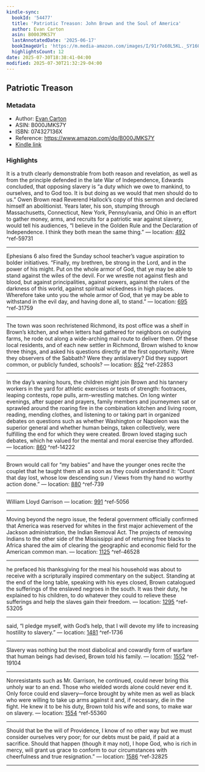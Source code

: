 ```yaml
---
kindle-sync:
  bookId: '54477'
  title: 'Patriotic Treason: John Brown and the Soul of America'
  author: Evan Carton
  asin: B000JMKS7Y
  lastAnnotatedDate: '2025-06-17'
  bookImageUrl: 'https://m.media-amazon.com/images/I/91r7o60L5KL._SY160.jpg'
  highlightsCount: 12
date: 2025-07-30T18:38:41-04:00
modified: 2025-07-30T21:32:29-04:00
---
```

## Patriotic Treason
### Metadata
* Author: [Evan Carton](https://www.amazon.comundefined)
* ASIN: B000JMKS7Y
* ISBN: 074327136X
* Reference: <https://www.amazon.com/dp/B000JMKS7Y>
* [Kindle link](kindle://book?action=open&asin=B000JMKS7Y)

### Highlights

It is a truth clearly demonstrable from both reason and revelation, as well as from the principle defended in the late War of Independence, Edwards concluded, that opposing slavery is “a duty which we owe to mankind, to ourselves, and to God too. It is but doing as we would that men should do to us.” Owen Brown read Reverend Hallock’s copy of this sermon and declared himself an abolitionist. Years later, his son, stumping through Massachusetts, Connecticut, New York, Pennsylvania, and Ohio in an effort to gather money, arms, and recruits for a patriotic war against slavery, would tell his audiences, “I believe in the Golden Rule and the Declaration of Independence. I think they both mean the same thing.” — location: [492](kindle://book?action=open&asin=B000JMKS7Y&location=492) ^ref-59731

---

Ephesians 6 also fired the Sunday school teacher’s vague aspiration to bolder initiatives. “Finally, my brethren, be strong in the Lord, and in the power of his might. Put on the whole armor of God, that ye may be able to stand against the wiles of the devil. For we wrestle not against flesh and blood, but against principalities, against powers, against the rulers of the darkness of this world, against spiritual wickedness in high places. Wherefore take unto you the whole armor of God, that ye may be able to withstand in the evil day, and having done all, to stand.” — location: [695](kindle://book?action=open&asin=B000JMKS7Y&location=695) ^ref-31759

---

The town was soon rechristened Richmond, its post office was a shelf in Brown’s kitchen, and when letters had gathered for neighbors on outlying farms, he rode out along a wide-arching mail route to deliver them. Of these local residents, and of each new settler in Richmond, Brown wished to know three things, and asked his questions directly at the first opportunity. Were they observers of the Sabbath? Were they antislavery? Did they support common, or publicly funded, schools? — location: [852](kindle://book?action=open&asin=B000JMKS7Y&location=852) ^ref-22853

---

In the day’s waning hours, the children might join Brown and his tannery workers in the yard for athletic exercises or tests of strength: footraces, leaping contests, rope pulls, arm-wrestling matches. On long winter evenings, after supper and prayers, family members and journeymen sat or sprawled around the roaring fire in the combination kitchen and living room, reading, mending clothes, and listening to or taking part in organized debates on questions such as whether Washington or Napoleon was the superior general and whether human beings, taken collectively, were fulfilling the end for which they were created. Brown loved staging such debates, which he valued for the mental and moral exercise they afforded. — location: [860](kindle://book?action=open&asin=B000JMKS7Y&location=860) ^ref-14222

---

Brown would call for “my babies” and have the younger ones recite the couplet that he taught them all as soon as they could understand it: “Count that day lost, whose low descending sun / Views from thy hand no worthy action done.” — location: [880](kindle://book?action=open&asin=B000JMKS7Y&location=880) ^ref-739

---

William Lloyd Garrison — location: [991](kindle://book?action=open&asin=B000JMKS7Y&location=991) ^ref-5056

---

Moving beyond the negro issue, the federal government officially confirmed that America was reserved for whites in the first major achievement of the Jackson administration, the Indian Removal Act. The projects of removing Indians to the other side of the Mississippi and of returning free blacks to Africa shared the aim of clearing the geographic and economic field for the American common man. — location: [1125](kindle://book?action=open&asin=B000JMKS7Y&location=1125) ^ref-46528

---

he prefaced his thanksgiving for the meal his household was about to receive with a scripturally inspired commentary on the subject. Standing at the end of the long table, speaking with his eyes closed, Brown catalogued the sufferings of the enslaved negroes in the south. It was their duty, he explained to his children, to do whatever they could to relieve these sufferings and help the slaves gain their freedom. — location: [1295](kindle://book?action=open&asin=B000JMKS7Y&location=1295) ^ref-53205

---

said, “I pledge myself, with God’s help, that I will devote my life to increasing hostility to slavery.” — location: [1481](kindle://book?action=open&asin=B000JMKS7Y&location=1481) ^ref-1736

---

Slavery was nothing but the most diabolical and cowardly form of warfare that human beings had devised, Brown told his family. — location: [1552](kindle://book?action=open&asin=B000JMKS7Y&location=1552) ^ref-19104

---

Nonresistants such as Mr. Garrison, he continued, could never bring this unholy war to an end. Those who wielded words alone could never end it. Only force could end slavery—force brought by white men as well as black who were willing to take up arms against it and, if necessary, die in the fight. He knew it to be his duty, Brown told his wife and sons, to make war on slavery. — location: [1554](kindle://book?action=open&asin=B000JMKS7Y&location=1554) ^ref-55360

---

Should that be the will of Providence, I know of no other way but we must consider ourselves very poor; for our debts must be paid, if paid at a sacrifice. Should that happen (though it may not), I hope God, who is rich in mercy, will grant us grace to conform to our circumstances with cheerfulness and true resignation.” — location: [1586](kindle://book?action=open&asin=B000JMKS7Y&location=1586) ^ref-32825

---
